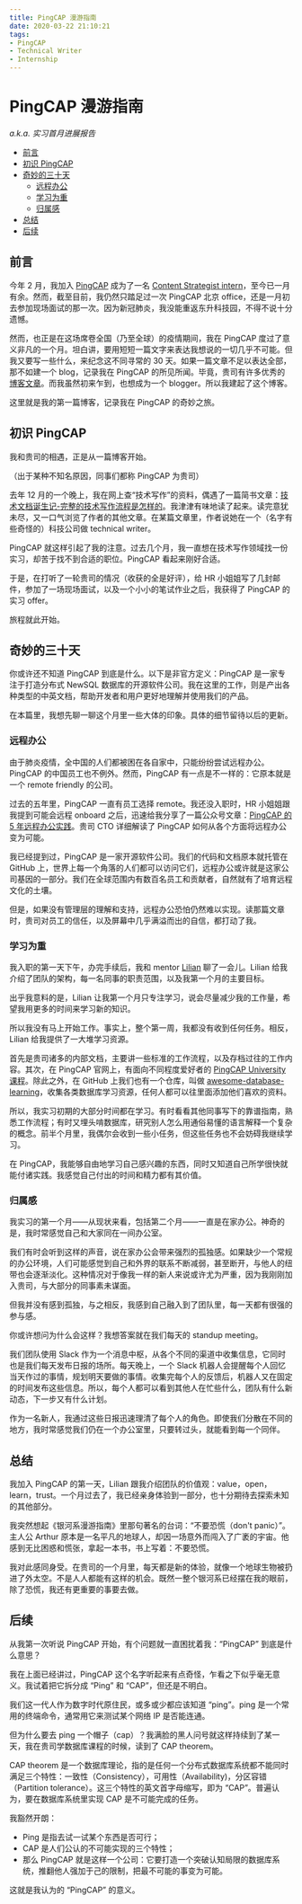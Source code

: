 ```yaml
---
title: PingCAP 漫游指南
date: 2020-03-22 21:10:21
tags:
- PingCAP
- Technical Writer
- Internship
---
```


# PingCAP 漫游指南

*a.k.a. 实习首月进展报告*

<!-- TOC -->

- [前言](#前言)
- [初识 PingCAP](#初识-pingcap)
- [奇妙的三十天](#奇妙的三十天)
    - [远程办公](#远程办公)
    - [学习为重](#学习为重)
    - [归属感](#归属感)
- [总结](#总结)
- [后续](#后续)

<!-- /TOC -->

## 前言

今年 2 月，我加入 [PingCAP](https://pingcap.com/en/) 成为了一名 [Content Strategist intern](https://pingcap.com/about-cn/recruit/campus/content-strategist-intern/)，至今已一月有余。然而，截至目前，我仍然只踏足过一次 PingCAP 北京 office，还是一月初去参加现场面试的那一次。因为新冠肺炎，我没能重返东升科技园，不得不说十分遗憾。

然而，也正是在这场席卷全国（乃至全球）的疫情期间，我在 PingCAP 度过了意义非凡的一个月。坦白讲，要用短短一篇文字来表达我想说的一切几乎不可能。但我又要写一些什么，来纪念这不同寻常的 30 天。如果一篇文章不足以表达全部，那不如建一个 blog，记录我在 PingCAP 的所见所闻。毕竟，贵司有许多优秀的[博客文章](https://pingcap.com/blog-cn/)。而我虽然初来乍到，也想成为一个 blogger。所以我建起了这个博客。

这里就是我的第一篇博客，记录我在 PingCAP 的奇妙之旅。

## 初识 PingCAP

我和贵司的相遇，正是从一篇博客开始。

（出于某种不知名原因，同事们都称 PingCAP 为贵司）

去年 12 月的一个晚上，我在网上查“技术写作”的资料，偶遇了一篇简书文章：[技术文档诞生记-完整的技术写作流程是怎样的](https://www.jianshu.com/p/d4b99eb70534)。我津津有味地读了起来。读完意犹未尽，又一口气浏览了作者的其他文章。在某篇文章里，作者说她在一个（名字有些奇怪的）科技公司做 technical writer。

PingCAP 就这样引起了我的注意。过去几个月，我一直想在技术写作领域找一份实习，却苦于找不到合适的职位。PingCAP 看起来刚好合适。

于是，在打听了一轮贵司的情况（收获的全是好评），给 HR 小姐姐写了几封邮件，参加了一场现场面试，以及一个小小的笔试作业之后，我获得了 PingCAP 的实习 offer。

旅程就此开始。

## 奇妙的三十天

你或许还不知道 PingCAP 到底是什么。以下是非官方定义：PingCAP 是一家专注于打造分布式 NewSQL 数据库的开源软件公司。我在这里的工作，则是产出各种类型的中英文档，帮助开发者和用户更好地理解并使用我们的产品。

在本篇里，我想先聊一聊这个月里一些大体的印象。具体的细节留待以后的更新。

### 远程办公

由于肺炎疫情，全中国的人们都被困在各自家中，只能纷纷尝试远程办公。PingCAP 的中国员工也不例外。然而，PingCAP 有一点是不一样的：它原本就是一个 remote friendly 的公司。

过去的五年里，PingCAP 一直有员工选择 remote。我还没入职时，HR 小姐姐跟我提到可能会远程 onboard 之后，迅速给我分享了一篇公众号文章：[PingCAP 的 5 年远程办公实践](https://mp.weixin.qq.com/s?__biz=MzI3NDIxNTQyOQ==&mid=2247490762&idx=1&sn=7bbc0282e1557d1cd85516bfd8d85768&chksm=eb163ba0dc61b2b6afe0c18d851746753bd72abf7505b7cc254c71d1c64307e4955d530b5bc2&scene=126&sessionid=1581845304&key=833f3c48432793b292343522dd7c33db0b085dad4f787a378812851522138abdff46307d9bbcc10c5b5ef7f532705bed7deaff30fa883d8a0874b2ae7deb4706129b0d49e0c359a3c44d49effe734df5&ascene=1&uin=NzM3NDQxNjYw&devicetype=Windows+10&version=62080079&lang=zh_CN&exportkey=AYVUIxSJK4orgHnTdaYFT9E%3D&pass_ticket=EHjh5rFigRGqpzRPwQiBmWUNdsYpTeEkaLTCuKMFrmHTU9CtCNU90NKhg9VVZxym)。贵司 CTO 详细解读了 PingCAP 如何从各个方面将远程办公变为可能。

我已经提到过，PingCAP 是一家开源软件公司。我们的代码和文档原本就托管在 GitHub 上，世界上每一个角落的人们都可以访问它们，远程办公或许就是这家公司基因的一部分。我们在全球范围内有数百名员工和贡献者，自然就有了培育远程文化的土壤。

但是，如果没有管理层的理解和支持，远程办公恐怕仍然难以实现。读那篇文章时，贵司对员工的信任，以及屏幕中几乎满溢而出的自信，都打动了我。

### 学习为重

我入职的第一天下午，办完手续后，我和 mentor [Lilian](https://www.linkedin.com/in/lilian-lee-54305777/) 聊了一会儿。Lilian 给我介绍了团队的架构，每一名同事的职责范围，以及我第一个月的主要目标。

出乎我意料的是，Lilian 让我第一个月只专注学习，说会尽量减少我的工作量，希望我用更多的时间来学习新的知识。

所以我没有马上开始工作。事实上，整个第一周，我都没有收到任何任务。相反，Lilian 给我提供了一大堆学习资源。

首先是贵司诸多的内部文档，主要讲一些标准的工作流程，以及存档过往的工作内容。其次，在 PingCAP 官网上，有面向不同程度爱好者的 [PingCAP University 课程](https://university.pingcap.com/)。除此之外，在 GitHub 上我们也有一个仓库，叫做 [awesome-database-learning](https://github.com/pingcap/awesome-database-learning)，收集各类数据库学习资源，任何人都可以往里面添加他们喜欢的资料。

所以，我实习初期的大部分时间都在学习。有时看看其他同事写下的靠谱指南，熟悉工作流程；有时又埋头啃数据库，研究别人怎么用通俗易懂的语言解释一个复杂的概念。前半个月里，我偶尔会收到一些小任务，但这些任务也不会妨碍我继续学习。

在 PingCAP，我能够自由地学习自己感兴趣的东西，同时又知道自己所学很快就能付诸实践。我感觉自己付出的时间和精力都有其价值。

### 归属感

我实习的第一个月——从现状来看，包括第二个月——一直是在家办公。神奇的是，我时常感觉自己和大家同在一间办公室。

我们有时会听到这样的声音，说在家办公会带来强烈的孤独感。如果缺少一个常规的办公环境，人们可能感觉到自己和外界的联系不断减弱，甚至断开，与他人的纽带也会逐渐淡化。这种情况对于像我一样的新人来说或许尤为严重，因为我刚刚加入贵司，与大部分的同事素未谋面。

但我并没有感到孤独，与之相反，我感到自己融入到了团队里，每一天都有很强的参与感。

你或许想问为什么会这样？我想答案就在我们每天的 standup meeting。

我们团队使用 Slack 作为一个消息中枢，从各个不同的渠道中收集信息，它同时也是我们每天发布日报的场所。每天晚上，一个 Slack 机器人会提醒每个人回忆当天作过的事情，规划明天要做的事情。收集完每个人的反馈后，机器人又在固定的时间发布这些信息。所以，每个人都可以看到其他人在忙些什么，团队有什么新动态，下一步又有什么计划。

作为一名新人，我通过这些日报迅速理清了每个人的角色。即使我们分散在不同的地方，我时常感觉我们仍在一个办公室里，只要转过头，就能看到每一个同伴。

## 总结

我加入 PingCAP 的第一天，Lilian 跟我介绍团队的价值观：value，open，learn，trust。一个月过去了，我已经亲身体验到一部分，也十分期待去探索未知的其他部分。

我突然想起《银河系漫游指南》里那句著名的台词：“不要恐慌（don't panic）”。主人公 Arthur 原本是一名平凡的地球人，却因一场意外而闯入了广袤的宇宙。他感到无比困惑和慌张，拿起一本书，书上写着：不要恐慌。

我对此感同身受。在贵司的一个月里，每天都是新的体验，就像一个地球生物被扔进了外太空。不是人人都能有这样的机会。既然一整个银河系已经摆在我的眼前，除了恐慌，我还有更重要的事要去做。

## 后续

从我第一次听说 PingCAP 开始，有个问题就一直困扰着我：“PingCAP” 到底是什么意思？

我在上面已经讲过，PingCAP 这个名字听起来有点奇怪，乍看之下似乎毫无意义。我试着把它拆分成 “Ping” 和 “CAP”，但还是不明白。

我们这一代人作为数字时代原住民，或多或少都应该知道 “ping”。ping 是一个常用的终端命令，通常用它来测试某个网络 IP 是否能连通。

但为什么要去 ping 一个帽子（cap）？我满脸的黑人问号就这样持续到了某一天，我在贵司学数据库课程的时候，读到了 CAP theorem。

CAP theorem 是一个数据库理论，指的是任何一个分布式数据库系统都不能同时满足三个特性：一致性（Consistency），可用性（Availability)，分区容错（Partition tolerance）。这三个特性的英文首字母缩写，即为 “CAP”。普遍认为，要在数据库系统里实现 CAP 是不可能完成的任务。

我豁然开朗：

- Ping 是指去试一试某个东西是否可行；
- CAP 是人们公认的不可能实现的三个特性；
- 那么 PingCAP 就是这样一个公司：它要打造一个突破认知局限的数据库系统，推翻他人强加于己的限制，把最不可能的事变为可能。

这就是我认为的 “PingCAP” 的意义。
